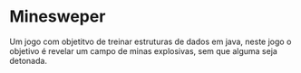 # Minesweper
Um jogo com objetitvo de treinar estruturas de dados em java, neste jogo o objetivo é revelar um campo de minas explosivas, sem que alguma seja detonada.
